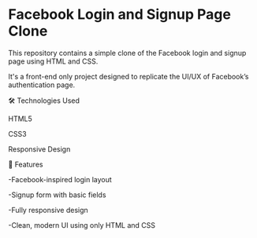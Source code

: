 # Facebook Login and Signup Page Clone

This repository contains a simple clone of the Facebook login and signup page using HTML and CSS.

It's a front-end only project designed to replicate the UI/UX of Facebook’s authentication page.

🛠️ Technologies Used

HTML5

CSS3

Responsive Design

🎯 Features

-Facebook-inspired login layout

-Signup form with basic fields

-Fully responsive design

-Clean, modern UI using only HTML and CSS
